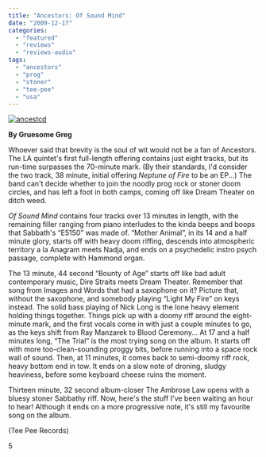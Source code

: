 ```yaml
---
title: "Ancestors: Of Sound Mind"
date: "2009-12-17"
categories: 
  - "featured"
  - "reviews"
  - "reviews-audio"
tags: 
  - "ancestors"
  - "prog"
  - "stoner"
  - "tee-pee"
  - "usa"
---
```


[![ancestcd](http://www.hellbound.ca/wp-content/uploads/2009/12/ancestcd-300x297.jpg "ancestcd")](http://www.hellbound.ca/wp-content/uploads/2009/12/ancestcd.jpg)

**By Gruesome Greg**

Whoever said that brevity is the soul of wit would not be a fan of Ancestors. The LA quintet's first full-length offering contains just eight tracks, but its run-time surpasses the 70-minute mark. (By their standards, I'd consider the two track, 38 minute, initial offering _Neptune of Fire_ to be an EP...) The band can't decide whether to join the noodly prog rock or stoner doom circles, and has left a foot in both camps, coming off like Dream Theater on ditch weed.

_Of Sound Mind_ contains four tracks over 13 minutes in length, with the remaining filler ranging from piano interludes to the kinda beeps and boops that Sabbath's “E5150” was made of. “Mother Animal”, in its 14 and a half minute glory, starts off with heavy doom riffing, descends into atmospheric territory a la Anagram meets Nadja, and ends on a psychedelic instro psych passage, complete with Hammond organ.

The 13 minute, 44 second “Bounty of Age” starts off like bad adult contemporary music, Dire Straits meets Dream Theater. Remember that song from Images and Words that had a saxophone on it? Picture that, without the saxophone, and somebody playing “Light My Fire” on keys instead. The solid bass playing of Nick Long is the lone heavy element holding things together. Things pick up with a doomy riff around the eight-minute mark, and the first vocals come in with just a couple minutes to go, as the keys shift from Ray Manzarek to Blood Ceremony... At 17 and a half minutes long, “The Trial” is the most trying song on the album. It starts off with more too-clean-sounding proggy bits, before running into a space rock wall of sound. Then, at 11 minutes, it comes back to semi-doomy riff rock, heavy bottom end in tow. It ends on a slow note of droning, sludgy heaviness, before some keyboard cheese ruins the moment.

Thirteen minute, 32 second album-closer The Ambrose Law opens with a bluesy stoner Sabbathy riff. Now, here's the stuff I've been waiting an hour to hear! Although it ends on a more progressive note, it's still my favourite song on the album.

(Tee Pee Records)

5
